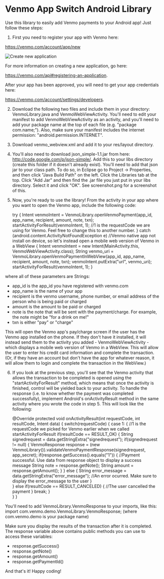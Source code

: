 Venmo App Switch Android Library
==============================

Use this library to easily add Venmo payments to your Android app!  Just follow these steps:

1) First you need to register your app with Venmo here: 

https://venmo.com/account/app/new 

![Create new application](https://dl.dropboxusercontent.com/s/ffo01uzr65y9kzw/GbalC.png)

For more information on creating a new application, go here: 

https://venmo.com/api#registering-an-application.

After your app has been approved, you will need to get your app credentials here: 

https://venmo.com/account/settings/developers.  




2) Download the following two files and include them in your directory: VenmoLibrary.java and VenmoWebViewActivity. You'll need to edit your manifest to add VenmoWebViewActivity as an activity, and you'll need to add your package name at the top of each file (e.g. "package com.name;").  Also, make sure your manifest includes the internet permission: "android.permission.INTERNET".

3) Download venmo_webview.xml and add it to your res/layout directory.  

4) You'll also need to download json_simple-1.1.jar from here: http://code.google.com/p/json-simple/.  Add this to your libs directory (create this folder if it doesn't already exist). You'll need to add that json jar to your class path.  To do so, in Eclipse go to Project -> Properties, and then click "Java Build Path" on the left.  Click the Libraries tab at the top.  Click "Add Jar" and then find the .jar file you just put in your libs directory.  Select it and click "OK".  See screenshot.png for a screenshot of this. 

5) Now, you're ready to use the library!  From the activity in your app where you want to open the Venmo app, include the following code:

    try {
        Intent venmoIntent = VenmoLibrary.openVenmoPayment(app_id, app_name, recipient, amount, note, txn);
        startActivityForResult(venmoIntent, 1); //1 is the requestCode we are using for Venmo. Feel free to change this to another number. 
    }
    catch (android.content.ActivityNotFoundException e) //Venmo native app not install on device, so let's instead open a mobile web version of Venmo in a WebView
    {
        Intent venmoIntent = new Intent(MainActivity.this, VenmoWebViewActivity.class);
        String venmo_uri = VenmoLibrary.openVenmoPaymentInWebView(app_id, app_name, recipient, amount, note, txn);
        venmoIntent.putExtra("url", venmo_uri);
        startActivityForResult(venmoIntent, 1);
    }

where all of these parameters are Strings:

* app_id is the app_id you have registered with venmo.com 
* app_name is the name of your app 
* recipient is the venmo username, phone number, or email address of the person who is being paid or charged 
* amount is the amount to be paid or charged 
* note is the note that will be sent with the payment/charge.  For example, the note might be "for a drink on me!" 
* txn is either "pay" or "charge"

This will open the Venmo app's pay/charge screen if the user has the Venmo app installed on the phone.  If they don't have it installed, it will instead send them to the activity you added - VenmoWebViewActivity - which displays a mobile web version of Venmo in a WebView.  This will allow the user to enter his credit card information and complete the transaction. (Or, if they have an account but don't have the app for whatever reason, it will allow them to login and complete the transaction in the WebView.) 

6) If you look at the previous step, you'll see that the Venmo activity that allows the transaction to be completed is opened using the "startActivityForResult" method, which means that once the activity is finished, control will be yielded back to your activity.  To handle the response (i.e. to know whether the payment was completed successfully), implement Android's onActivityResult method in the same activity where you wrote the code in step 5.  This will look like the following: 

    @Override
    protected void onActivityResult(int requestCode, int resultCode, Intent data)
    {
        switch(requestCode) {
            case 1: { //1 is the requestCode we picked for Venmo earlier when we called startActivityForResult
                if(resultCode == RESULT_OK) {
                    String signedrequest = data.getStringExtra("signedrequest");
                    if(signedrequest != null) {
                        VenmoResponse response = (new VenmoLibrary()).validateVenmoPaymentResponse(signedrequest, app_secret);
                        if(response.getSuccess().equals("1")) {
                            //Payment successful.  Use data from response object to display a success message
                            String note = response.getNote();
                            String amount = response.getAmount();
                        }
                    }
                    else {
                        String error_message = data.getStringExtra("error_message");
                        //An error ocurred.  Make sure to display the error_message to the user
                    }                               
                }
                else if(resultCode == RESULT_CANCELED) {
                    //The user cancelled the payment
                }
            break;
            }           
        }
    }

You'll need to add VenmoLibrary.VenmoResponse to your imports, like this: import com.venmo.demo.VenmoLibrary.VenmoResponse; (where com.venmo.demo is your package name)

Make sure you display the results of the transaction after it is completed.  The response variable above contains public methods you can use to access these variables:

* response.getSuccess()
* response.getNote()
* response.getAmount()
* response.getPaymentId()


And that's it!  Happy coding! 
  
